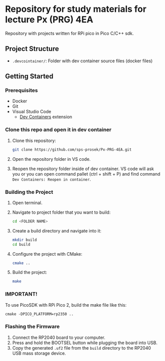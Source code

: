 # Repository for study materials for lecture Px (PRG) 4EA

Repository with projects written for RPi pico in Pico C/C++ sdk.

## Project Structure

- `.devcointainer/`: Folder with dev container source files (docker files)

## Getting Started

### Prerequisites

- Docker
- Git
- Visual Studio Code
  - [Dev Containers](https://marketplace.visualstudio.com/items?itemName=ms-vscode-remote.remote-containers) extension

### Clone this repo and open it in dev container

1. Clone this repository:

   ```sh
   git clone https://github.com/sps-prosek/Px-PRG-4EA.git
   ```

2. Open the repository folder in VS code.

3. Reopen the repository folder inside of dev container. VS code will ask you or you can open command pallet (ctrl + shift + P) and find command `Dev Containers: Reopen in container`.

### Building the Project

1. Open terminal.

2. Navigate to project folder that you want to build:

   ```sh
   cd <FOLDER NAME>
   ```

3. Create a build directory and navigate into it:

   ```sh
   mkdir build
   cd build
   ```

4. Configure the project with CMake:

   ```sh
   cmake ..
   ```

5. Build the project:
   ```sh
   make
   ```
   
### IMPORTANT!

To use PicoSDK with RPi Pico 2, build the make file like this:
```ps
cmake -DPICO_PLATFORM=rp2350 ..
```

### Flashing the Firmware

1. Connect the RP2040 board to your computer.
2. Press and hold the BOOTSEL button while plugging the board into USB.
3. Copy the generated `.uf2` file from the `build` directory to the RP2040 USB mass storage device.
